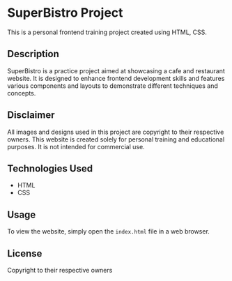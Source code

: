 # SuperBistro Project

This is a personal frontend training project created using HTML, CSS.

## Description

SuperBistro is a practice project aimed at showcasing a cafe and restaurant website. It is designed to enhance frontend development skills and features various components and layouts to demonstrate different techniques and concepts.

## Disclaimer

All images and designs used in this project are copyright to their respective owners. This website is created solely for personal training and educational purposes. It is not intended for commercial use.

## Technologies Used

- HTML
- CSS

## Usage

To view the website, simply open the `index.html` file in a web browser.

## License

Copyright to their respective owners
